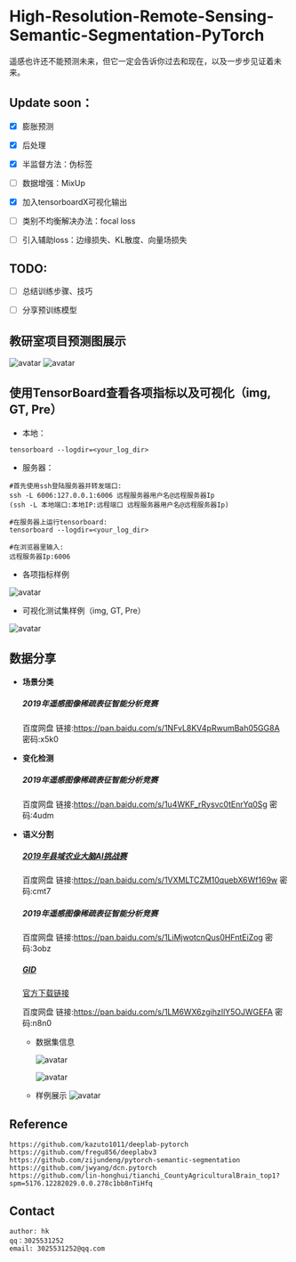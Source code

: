 # High-Resolution-Remote-Sensing-Semantic-Segmentation-PyTorch
遥感也许还不能预测未来，但它一定会告诉你过去和现在，以及一步步见证着未来。

## Update soon：
   - [x] 膨胀预测
   - [x] 后处理
   - [x] 半监督方法：伪标签
   - [ ] 数据增强：MixUp
   - [x] 加入tensorboardX可视化输出
   - [ ] 类别不均衡解决办法：focal loss
   - [ ] 引入辅助loss：边缘损失、KL散度、向量场损失


## TODO:
   - [ ] 总结训练步骤、技巧
   - [ ] 分享预训练模型


## 教研室项目预测图展示
   ![avatar](tools/post_process/vis.png)
   ![avatar](tools/post_process/blend.png)


## 使用TensorBoard查看各项指标以及可视化（img, GT, Pre）
   - 本地：
   
    tensorboard --logdir=<your_log_dir>
   - 服务器：
    
    #首先使用ssh登陆服务器并转发端口:
    ssh -L 6006:127.0.0.1:6006 远程服务器用户名@远程服务器Ip
    (ssh -L 本地端口:本地IP:远程端口 远程服务器用户名@远程服务器Ip)
    
    #在服务器上运行tensorboard:
    tensorboard --logdir=<your_log_dir>
    
    #在浏览器里输入:
    远程服务器Ip:6006
   - 各项指标样例
   
   ![avatar](pic/tensorboard.png)
   
   - 可视化测试集样例（img, GT, Pre）
   
   ![avatar](pic/img_gt_pre.png)

    
   
## 数据分享

- **场景分类**
    ##### 2019年遥感图像稀疏表征智能分析竞赛
    百度网盘 链接:https://pan.baidu.com/s/1NFvL8KV4pRwumBah05GG8A  密码:x5k0
    
- **变化检测**
    ##### 2019年遥感图像稀疏表征智能分析竞赛
    百度网盘 链接:https://pan.baidu.com/s/1u4WKF_rRysvc0tEnrYq0Sg  密码:4udm

- **语义分割**
    ##### [2019年县域农业大脑AI挑战赛](https://tianchi.aliyun.com/competition/entrance/231717/information)
    百度网盘 链接:https://pan.baidu.com/s/1VXMLTCZM10quebX6Wf169w  密码:cmt7
    ##### 2019年遥感图像稀疏表征智能分析竞赛
    百度网盘 链接:https://pan.baidu.com/s/1LiMjwotcnQus0HFntEiZog  密码:3obz
    ##### [GID](https://arxiv.org/abs/1807.05713)
    [官方下载链接](https://x-ytong.github.io/project/GID.html)
    
    百度网盘 链接:https://pan.baidu.com/s/1LM6WX6zgihzIlY5OJWGEFA  密码:n8n0
    
    - 数据集信息
    
        ![avatar](pic/Fifteen_info.PNG)
        
        ![avatar](pic/Five_info.PNG)
    
    - 样例展示
        ![avatar](pic/classes_sample.jpg)


## Reference

    https://github.com/kazuto1011/deeplab-pytorch
    https://github.com/fregu856/deeplabv3
    https://github.com/zijundeng/pytorch-semantic-segmentation
    https://github.com/jwyang/dcn.pytorch
    https://github.com/lin-honghui/tianchi_CountyAgriculturalBrain_top1?spm=5176.12282029.0.0.278c1bb8nTiHfq


## Contact
    
    author: hk
    qq：3025531252
    email: 3025531252@qq.com